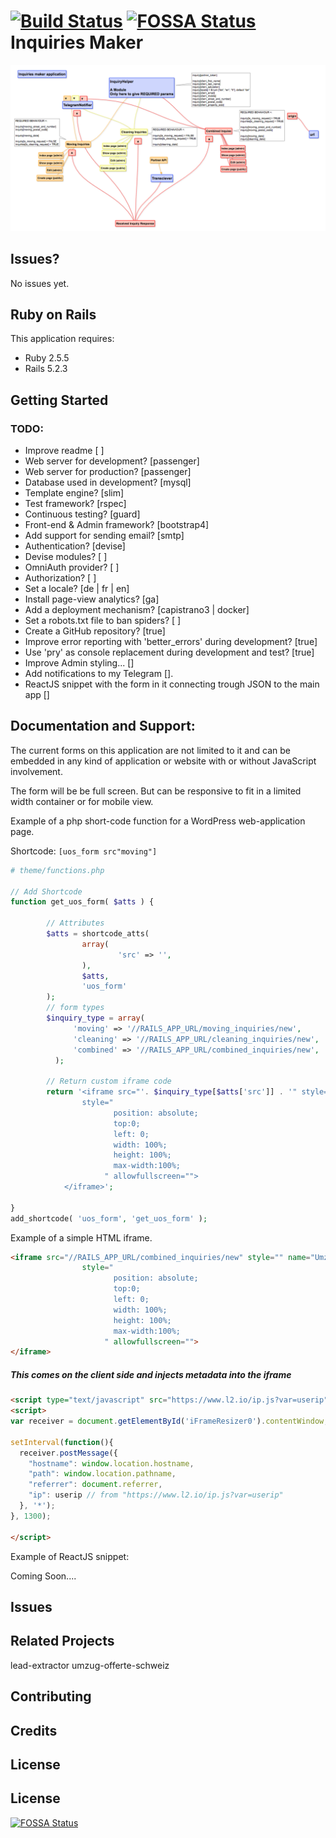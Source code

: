 [![Build Status](https://travis-ci.org/khalilgharbaoui/inquiries-maker.svg?branch=master)](https://travis-ci.org/khalilgharbaoui/inquiries-maker)
[![FOSSA Status](https://app.fossa.io/api/projects/git%2Bgithub.com%2Fkhalilgharbaoui%2Finquiries-maker.svg?type=shield)](https://app.fossa.io/projects/git%2Bgithub.com%2Fkhalilgharbaoui%2Finquiries-maker?ref=badge_shield)
Inquiries Maker
================

![](https://github.com/khalilgharbaoui/inquiries-maker/raw/master/Inquiries-maker.png)


Issues?
-----------

No issues yet.

Ruby on Rails
-------------

This application requires:

- Ruby 2.5.5
- Rails 5.2.3

Getting Started
---------------
### TODO:
- Improve readme [ ]
- Web server for development? [passenger]
- Web server for production? [passenger]
- Database used in development? [mysql]
- Template engine? [slim]
- Test framework? [rspec]
- Continuous testing? [guard]
- Front-end & Admin framework? [bootstrap4]
- Add support for sending email? [smtp]
- Authentication? [devise]
- Devise modules? [ ]
- OmniAuth provider? [ ]
- Authorization? [ ]
- Set a locale? [de | fr | en]
- Install page-view analytics? [ga]
- Add a deployment mechanism? [capistrano3 | docker]
- Set a robots.txt file to ban spiders? [ ]
- Create a GitHub repository? [true]
- Improve error reporting with 'better_errors' during development? [true]
- Use 'pry' as console replacement during development and test? [true]
- Improve Admin styling... []
- Add notifications to my Telegram [].
- ReactJS snippet with the form in it connecting trough JSON to the main app []


Documentation and Support:
-------------------------

The current forms on this application are not limited to it and can be embedded in
any kind of application or website with or without JavaScript involvement.

The form will be be full screen. But can be responsive to fit in a
limited width container or for mobile view.

Example of a  php short-code function for a WordPress web-application page.

Shortcode:
`[uos_form src"moving"]`

```PHP
# theme/functions.php

// Add Shortcode
function get_uos_form( $atts ) {

        // Attributes
        $atts = shortcode_atts(
                array(
                        'src' => '',
                ),
                $atts,
                'uos_form'
        );
        // form types
        $inquiry_type = array(
              'moving' => '//RAILS_APP_URL/moving_inquiries/new',
              'cleaning' => '//RAILS_APP_URL/cleaning_inquiries/new',
              'combined' => '//RAILS_APP_URL/combined_inquiries/new',
          );

        // Return custom iframe code
        return '<iframe src="'. $inquiry_type[$atts['src']] . '" style="" name="Umzug Offerte Schweiz - Umzug Offerte Form" scrolling="no" width="100%" height="1500"
                style="
                       position: absolute;
                       top:0;
                       left: 0;
                       width: 100%;
                       height: 100%;
                       max-width:100%;
                     " allowfullscreen="">
            </iframe>';

}
add_shortcode( 'uos_form', 'get_uos_form' );
```

Example of a simple HTML iframe.

```HTML
<iframe src="//RAILS_APP_URL/combined_inquiries/new" style="" name="Umzug Offerte Schweiz - Umzug Offerte Form" scrolling="no" width="100%" height="1500"
                style="
                       position: absolute;
                       top:0;
                       left: 0;
                       width: 100%;
                       height: 100%;
                       max-width:100%;
                     " allowfullscreen="">
</iframe>
```
##### This comes on the client side and injects metadata into the iframe

```HTML
<script type="text/javascript" src="https://www.l2.io/ip.js?var=userip"></script>
<script>
var receiver = document.getElementById('iFrameResizer0').contentWindow;

setInterval(function(){
  receiver.postMessage({
    "hostname": window.location.hostname,
    "path": window.location.pathname,
    "referrer": document.referrer,
    "ip": userip // from "https://www.l2.io/ip.js?var=userip"
  }, '*');
}, 1300);

</script>
```

Example of ReactJS snippet:

Coming Soon....

Issues
-------------

Related Projects
----------------
lead-extractor
umzug-offerte-schweiz

Contributing
------------

Credits
-------

License
-------


## License
[![FOSSA Status](https://app.fossa.io/api/projects/git%2Bgithub.com%2Fkhalilgharbaoui%2Finquiries-maker.svg?type=large)](https://app.fossa.io/projects/git%2Bgithub.com%2Fkhalilgharbaoui%2Finquiries-maker?ref=badge_large)